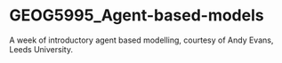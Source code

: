 # GEOG5995_Agent-based-models
A week of introductory agent based modelling, courtesy of Andy Evans, Leeds University.
